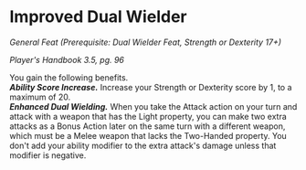 # Improved Dual Wielder
*General Feat (Prerequisite: Dual Wielder Feat, Strength or Dexterity 17+)*

*Player's Handbook 3.5, pg. 96*

You gain the following benefits.  
***Ability Score Increase.*** Increase your Strength or Dexterity score by 1, to a maximum of 20.  
***Enhanced Dual Wielding.*** When you take the Attack action on your turn and attack with a weapon that has the Light property, you can make two extra attacks as a Bonus Action later on the same turn with a different weapon, which must be a Melee weapon that lacks the Two-Handed property. You don't add your ability modifier to the extra attack's damage unless that modifier is negative.